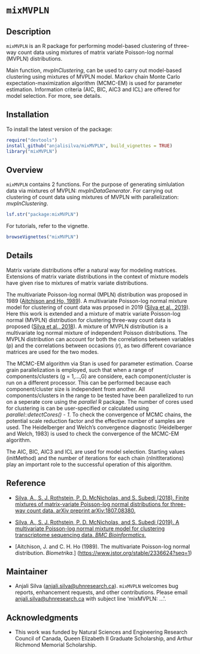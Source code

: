 # `mixMVPLN`

## Description
`mixMVPLN` is an R package for performing model-based clustering of three-way count data using mixtures of matrix variate Poisson-log normal (MVPLN) distributions.

Main function, *mvplnClustering*, can be used to carry out model-based clustering using mixtures  of MVPLN model. Markov chain Monte Carlo expectation-maximization algorithm (MCMC-EM) is used for parameter estimation. Information criteria (AIC, BIC, AIC3 and ICL) are offered for model selection. For more, see details. 

## Installation

To install the latest version of the package:

``` r
require("devtools")
install_github("anjalisilva/mixMVPLN", build_vignettes = TRUE)
library("mixMVPLN")
```

## Overview

`mixMVPLN` contains 2 functions. For the purpose of generating simlulation data via mixtures of MVPLN: *mvplnDataGenerator*. For carrying out clustering of count data using mixtures of MVPLN with parallelization: *mvplnClustering*. 

``` r
lsf.str("package:mixMVPLN")
```

For tutorials, refer to the vignette.

``` r
browseVignettes("mixMVPLN")
```

## Details

Matrix variate distributions offer a natural way for modeling matrices. Extensions of matrix variate distributions in the context of mixture models have given rise to mixtures of matrix variate distributions.

The multivariate Poisson-log normal (MPLN) distribution was proposed in 1989 ([Aitchison and Ho, 1989](https://www.jstor.org/stable/2336624?seq=1)). A multivariate Poisson-log normal mixture model for clustering of count data was prposed in 2019 ([Silva et al., 2019](https://bmcbioinformatics.biomedcentral.com/articles/10.1186/s12859-019-2916-0)). Here this work is extended and a mixture of matrix variate Poisson-log normal (MVPLN) distribution for clustering three-way count data is proposed ([Silva et al., 2018](https://arxiv.org/abs/1711.11190v1)). A mixture of MVPLN distribution is a multivariate log normal mixture of independent Poisson distributions. The MVPLN distribution can account for both the correlations between variables (p) and the correlations between occasions (r), as two different covariance matrices are used for the two modes. 

The MCMC-EM algorithm via Stan is used for parameter estimation. Coarse grain parallelization is employed, such that when a range of components/clusters (g = 1,...,G) are considere, each component/cluster is run on a different processor. This can be performed because each component/cluster size is independent from another. All components/clusters in the range to be tested have been parallelized to run on a seperate core using the *parallel* R package. The number of cores used for clustering is can be user-specified or calculated using *parallel::detectCores() - 1*. To check the convergence of MCMC chains, the potential scale reduction factor and the effective number of samples are used. The Heidelberger and Welch’s convergence diagnostic (Heidelberger and Welch, 1983) is used to check the convergence of the MCMC-EM algorithm. 

The AIC, BIC, AIC3 and ICL are used for model selection. Starting values (initMethod) and the number of iterations for each chain (nInitIterations) play an important role to the successful operation of this algorithm.



## Reference

* [Silva, A., S. J. Rothstein, P. D. McNicholas, and S. Subedi (2018). Finite mixtures of matrix-variate Poisson-log normal distributions for three-way count data. arXiv preprint arXiv:1807.08380.](https://arxiv.org/abs/1807.08380)

* [Silva, A., S. J. Rothstein, P. D. McNicholas, and S. Subedi (2019). A multivariate Poisson-log normal mixture model for clustering transcriptome sequencing data. *BMC Bioinformatics.*](https://bmcbioinformatics.biomedcentral.com/articles/10.1186/s12859-019-2916-0)

* [Aitchison, J. and C. H. Ho (1989). The multivariate Poisson-log normal distribution. *Biometrika.*] (https://www.jstor.org/stable/2336624?seq=1)

## Maintainer

* Anjali Silva (anjali.silva@uhnresearch.ca). `mixMVPLN` welcomes bug reports, enhancement requests, and other contributions. Please email anjali.silva@uhnresearch.ca with subject line 'mixMVPLN: ...'. 

## Acknowledgments

* This work was funded by Natural Sciences and Engineering Research Council of Canada, Queen Elizabeth II Graduate Scholarship, and Arthur Richmond Memorial Scholarship.


